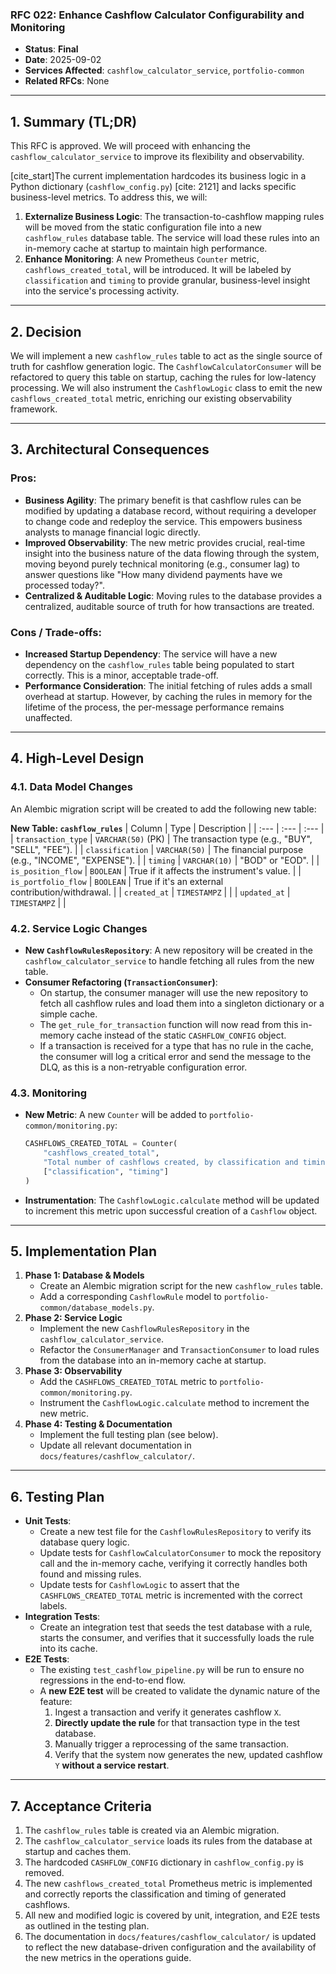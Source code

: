### **RFC 022: Enhance Cashflow Calculator Configurability and Monitoring**

  * **Status**: **Final**
  * **Date**: 2025-09-02
  * **Services Affected**: `cashflow_calculator_service`, `portfolio-common`
  * **Related RFCs**: None

-----

## 1\. Summary (TL;DR)

This RFC is approved. We will proceed with enhancing the `cashflow_calculator_service` to improve its flexibility and observability.

[cite\_start]The current implementation hardcodes its business logic in a Python dictionary (`cashflow_config.py`) [cite: 2121] and lacks specific business-level metrics. To address this, we will:

1.  **Externalize Business Logic**: The transaction-to-cashflow mapping rules will be moved from the static configuration file into a new `cashflow_rules` database table. The service will load these rules into an in-memory cache at startup to maintain high performance.
2.  **Enhance Monitoring**: A new Prometheus `Counter` metric, `cashflows_created_total`, will be introduced. It will be labeled by `classification` and `timing` to provide granular, business-level insight into the service's processing activity.

-----

## 2\. Decision

We will implement a new `cashflow_rules` table to act as the single source of truth for cashflow generation logic. The `CashflowCalculatorConsumer` will be refactored to query this table on startup, caching the rules for low-latency processing. We will also instrument the `CashflowLogic` class to emit the new `cashflows_created_total` metric, enriching our existing observability framework.

-----

## 3\. Architectural Consequences

### Pros:

  * **Business Agility**: The primary benefit is that cashflow rules can be modified by updating a database record, without requiring a developer to change code and redeploy the service. This empowers business analysts to manage financial logic directly.
  * **Improved Observability**: The new metric provides crucial, real-time insight into the business nature of the data flowing through the system, moving beyond purely technical monitoring (e.g., consumer lag) to answer questions like "How many dividend payments have we processed today?".
  * **Centralized & Auditable Logic**: Moving rules to the database provides a centralized, auditable source of truth for how transactions are treated.

### Cons / Trade-offs:

  * **Increased Startup Dependency**: The service will have a new dependency on the `cashflow_rules` table being populated to start correctly. This is a minor, acceptable trade-off.
  * **Performance Consideration**: The initial fetching of rules adds a small overhead at startup. However, by caching the rules in memory for the lifetime of the process, the per-message performance remains unaffected.

-----

## 4\. High-Level Design

### 4.1. Data Model Changes

An Alembic migration script will be created to add the following new table:

**New Table: `cashflow_rules`**
| Column | Type | Description |
| :--- | :--- | :--- |
| `transaction_type` | `VARCHAR(50)` (PK) | The transaction type (e.g., "BUY", "SELL", "FEE"). |
| `classification` | `VARCHAR(50)` | The financial purpose (e.g., "INCOME", "EXPENSE"). |
| `timing` | `VARCHAR(10)` | "BOD" or "EOD". |
| `is_position_flow` | `BOOLEAN` | True if it affects the instrument's value. |
| `is_portfolio_flow` | `BOOLEAN` | True if it's an external contribution/withdrawal. |
| `created_at` | `TIMESTAMPZ` | |
| `updated_at` | `TIMESTAMPZ` | |

### 4.2. Service Logic Changes

  * **New `CashflowRulesRepository`**: A new repository will be created in the `cashflow_calculator_service` to handle fetching all rules from the new table.
  * **Consumer Refactoring (`TransactionConsumer`)**:
      * On startup, the consumer manager will use the new repository to fetch all cashflow rules and load them into a singleton dictionary or a simple cache.
      * The `get_rule_for_transaction` function will now read from this in-memory cache instead of the static `CASHFLOW_CONFIG` object.
      * If a transaction is received for a type that has no rule in the cache, the consumer will log a critical error and send the message to the DLQ, as this is a non-retryable configuration error.

### 4.3. Monitoring

  * **New Metric**: A new `Counter` will be added to `portfolio-common/monitoring.py`:
    ```python
    CASHFLOWS_CREATED_TOTAL = Counter(
        "cashflows_created_total",
        "Total number of cashflows created, by classification and timing.",
        ["classification", "timing"]
    )
    ```
  * **Instrumentation**: The `CashflowLogic.calculate` method will be updated to increment this metric upon successful creation of a `Cashflow` object.

-----

## 5\. Implementation Plan

1.  **Phase 1: Database & Models**
      * Create an Alembic migration script for the new `cashflow_rules` table.
      * Add a corresponding `CashflowRule` model to `portfolio-common/database_models.py`.
2.  **Phase 2: Service Logic**
      * Implement the new `CashflowRulesRepository` in the `cashflow_calculator_service`.
      * Refactor the `ConsumerManager` and `TransactionConsumer` to load rules from the database into an in-memory cache at startup.
3.  **Phase 3: Observability**
      * Add the `CASHFLOWS_CREATED_TOTAL` metric to `portfolio-common/monitoring.py`.
      * Instrument the `CashflowLogic.calculate` method to increment the new metric.
4.  **Phase 4: Testing & Documentation**
      * Implement the full testing plan (see below).
      * Update all relevant documentation in `docs/features/cashflow_calculator/`.

-----

## 6\. Testing Plan

  * **Unit Tests**:
      * Create a new test file for the `CashflowRulesRepository` to verify its database query logic.
      * Update tests for `CashflowCalculatorConsumer` to mock the repository call and the in-memory cache, verifying it correctly handles both found and missing rules.
      * Update tests for `CashflowLogic` to assert that the `CASHFLOWS_CREATED_TOTAL` metric is incremented with the correct labels.
  * **Integration Tests**:
      * Create an integration test that seeds the test database with a rule, starts the consumer, and verifies that it successfully loads the rule into its cache.
  * **E2E Tests**:
      * The existing `test_cashflow_pipeline.py` will be run to ensure no regressions in the end-to-end flow.
      * A **new E2E test** will be created to validate the dynamic nature of the feature:
        1.  Ingest a transaction and verify it generates cashflow `X`.
        2.  **Directly update the rule** for that transaction type in the test database.
        3.  Manually trigger a reprocessing of the same transaction.
        4.  Verify that the system now generates the new, updated cashflow `Y` **without a service restart**.

-----

## 7\. Acceptance Criteria

1.  The `cashflow_rules` table is created via an Alembic migration.
2.  The `cashflow_calculator_service` loads its rules from the database at startup and caches them.
3.  The hardcoded `CASHFLOW_CONFIG` dictionary in `cashflow_config.py` is removed.
4.  The new `cashflows_created_total` Prometheus metric is implemented and correctly reports the classification and timing of generated cashflows.
5.  All new and modified logic is covered by unit, integration, and E2E tests as outlined in the testing plan.
6.  The documentation in `docs/features/cashflow_calculator/` is updated to reflect the new database-driven configuration and the availability of the new metrics in the operations guide.